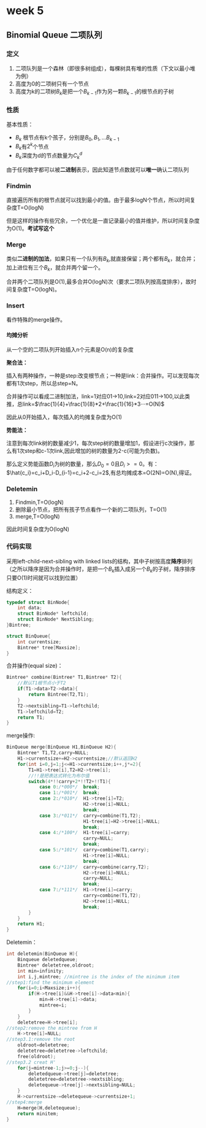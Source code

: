 # week 5
## Binomial Queue 二项队列
### 定义
1. 二项队列是一个森林（即很多树组成），每棵树具有堆的性质（下文以最小堆为例）
2. 高度为0的二项树只有一个节点
3. 高度为k的二项树$B_k$是把一个$B_{k-1}$作为另一颗$B_{k-1}$的根节点的子树

### 性质
基本性质：

- $B_k$ 根节点有k个孩子，分别是$B_0,B_1,...B_{k-1}$
- $B_k$有$2^k$个节点
- $B_k$深度为d的节点数量为$C_k^d$

由于任何数字都可以被**二进制**表示，因此知道节点数就可以**唯一**确认二项队列

### Findmin
直接遍历所有的根节点就可以找到最小的值。由于最多logN个节点，所以时间复杂度T=O(logN)

但是这样的操作有些冗余，一个优化是一直记录最小的值并维护，所以时间复杂度为O(1)。**考试写这个**

### Merge
类似**二进制的加法**，如果只有一个队列有$B_k$,就直接保留；两个都有$B_k$，就合并；加上进位有三个$B_k$，就合并两个留一个。

合并两个二项队列是O(1),最多合并O(logN)次（要求二项队列按高度排序），故时间复杂度T=O(logN)。

### Insert
看作特殊的merge操作。

#### 均摊分析
从一个空的二项队列开始插入n个元素是O(n)的复杂度

**聚合法：**

插入有两种操作，一种是step:改变根节点；一种是link：合并操作。可以发现每次都有1次step，所以总step=N。

合并操作可以看成二进制加法，link=1对应01->10,link=2对应011->100,以此类推，总link=$\frac{1}{4}+\frac{1}{8}*2+\frac{1}{16}*3···=O(N)$

因此从0开始插入，每次插入的均摊复杂度为O(1)

**势能法：**

注意到每次link树的数量减少1，每次step树的数量增加1，假设进行c次操作，那么有1次step和c-1次link,因此增加的树的数量为2-c(可能为负数)。

那么定义势能函数$D_i$为树的数量，那么$D_0=0$且$D_i>=0$。有：$\hat{c_i}=c_i+D_i-D_{i-1}=c_i+2-c_i=2$,有总均摊成本=O(2N)=O(N),得证。
### Deletemin
1. Findmin,T=O(logN)
2. 删除最小节点，把所有孩子节点看作一个新的二项队列，T=O(1)
3. merge,T=O(logN)

因此时间复杂度为O(logN)

### 代码实现
采用left-child-next-sibling with linked lists的结构，其中子树按高度**降序**排列（之所以降序是因为合并操作时，是把一个$B_k$插入成另一个$B_k$的子树，降序排序只要O(1)时间就可以找到位置）

结构定义：
```c
typedef struct BinNode{
    int data;
    struct BinNode* leftchild;
    struct BinNode* NextSibling;
}Bintree;

struct BinQueue{
    int currentsize;
    Bintree* tree[Maxsize];
}
```

合并操作(equal size)：

```c
Bintree* combine(Bintree* T1,Bintree* T2){
    //默认T1根节点小于T2
    if(T1->data>T2->data){
        return Bintree(T2,T1);
    }
    T2->nextsibling=T1->leftchild;
    T1->leftchild=T2;
    return T1;
}
```

merge操作:

```c
BinQueue merge(BinQueue H1,BinQueue H2){
    Bintree* T1,T2,carry=NULL;
    H1->currentsize+=H2->currentsize;//默认返回H2
    for(int i=0,j=1;j<=H1->currentsize;i++,j*=2){
        T1=H1->tree[i],T2=H2->tree[i];
        //!!是把表达式转化为布尔值
        switch(4*!!carry+2*!!T2+!!T1){
            case 0:/*000*/  break;
            case 1:/*001*/  break;
            case 2:/*010*/  H1->tree[i]=T2;
                            H2->tree[i]=NULL;
                            break;
            case 3:/*011*/  carry=combine(T1,T2);
                            H1-tree[i]=H2->tree[i]=NULL;
                            break;
            case 4:/*100*/  H1-tree[i]=carry;
                            carry=NULL;
                            break;
            case 5:/*101*/  carry=combine(T1,carry);
                            H1->tree[i]=NULL;
                            break;
            case 6:/*110*/  carry=combine(carry,T2);
                            H2->tree[i]=NULL;
                            carry=NULL;
                            break;
            case 7:/*111*/  H1->tree[i]=carry;
                            carry=combine(T1,T2);
                            H2->tree[i]=NULL;
                            break;
        }
    }
    return H1;
}
```

Deletemin：

```c
int deletemin(BinQueue H){
    Binqueue deletedqueue;
    Bintree* deletetree,oldroot;
    int min=infinity;
    int i,j,mintree; //mintree is the index of the minimum item
//step1:find the minimum element
    for(i=0;i<Maxsize;i++){
        if(H->tree[i]&&H->tree[i]->data<min){
            min=H->tree[i]->data;
            mintree=i;
        }
    }
    deletetree=H->tree[i];
//step2:remove the mintree from H
    H->tree[i]=NULL;
//step3.1:remove the root
    oldroot=deletetree;
    deletetree=deletetree->leftchild;
    free(oldroot);
//step3.2 creat H'
    for(j=mintree-1;j>=0;j--){
        deletedqueue->tree[j]=deletetree;
        deletetree=deletetree->nextsibling;
        deletequeue->tree[j]->nextsibling=NULL;
    }
    H->currentsize-=deletequeue->currentsize+1;
//step4:merge
    H=merge(H,deletequeue);
    return minitem;
}
```
